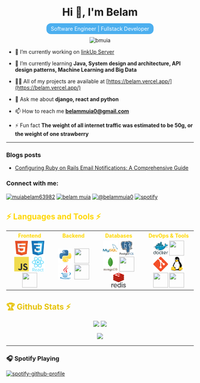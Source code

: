 <h1 align="center">Hi 👋, I'm Belam</h1>
<p align="center">
  <span style="background-color:#4cafef; color:white; padding:6px 12px; border-radius:12px; font-size:14px;">
    Software Engineer | Fullstack Developer 
  </span>
</p>


<p align="center">
  <img src="https://github-profile-trophy.vercel.app/?username=bmuia&theme=monokai&no-frame=true&margin-w=15&margin-h=15" alt="bmuia" />
</p>




- 🔭 I’m currently working on [linkUp Server](https://github.com/bmuia/linkUp_server.git)

- 🌱 I’m currently learning **Java, System design and architecture, API design patterns, Machine Learning and Big Data**

- 👨‍💻 All of my projects are available at [https://belam.vercel.app/](https://belam.vercel.app/)

- 💬 Ask me about **django, react and python**

- 📫 How to reach me **belammuia0@gmail.com**

- ⚡ Fun fact **The weight of all internet traffic was estimated to be 50g, or the weight of one strawberry**

---

### Blogs posts
<!-- BLOG-POST-LIST:START -->
- [Configuring Ruby on Rails Email Notifications: A Comprehensive Guide](https://medium.com/@belammuia0/configuring-ruby-on-rails-email-notifications-a-comprehensive-guide-cb58be071bbb?source=rss-c0f408b4f9e0------2)
<!-- BLOG-POST-LIST:END -->

<h3 align="left">Connect with me:</h3>
<p align="left">
<a href="https://twitter.com/muiabelam63982" target="blank"><img align="center" src="https://raw.githubusercontent.com/rahuldkjain/github-profile-readme-generator/master/src/images/icons/Social/twitter.svg" alt="muiabelam63982" height="30" width="40" /></a>
<a href="https://linkedin.com/in/belam muia" target="blank"><img align="center" src="https://raw.githubusercontent.com/rahuldkjain/github-profile-readme-generator/master/src/images/icons/Social/linked-in-alt.svg" alt="belam muia" height="30" width="40" /></a>
<a href="https://medium.com/@belammuia0" target="blank"><img align="center" src="https://raw.githubusercontent.com/rahuldkjain/github-profile-readme-generator/master/src/images/icons/Social/medium.svg" alt="@belammuia0" height="30" width="40" /></a>
<a href="https://open.spotify.com/user/31rzuooos5wpno2sevy5jvgzmk2m" target="blank"><img align="center" src="https://raw.githubusercontent.com/rahuldkjain/github-profile-readme-generator/master/src/images/icons/Social/spotify.svg" alt="spotify" height="30" width="40" /></a>
</p>

<h2 style="color:#FFD700;">⚡ Languages and Tools ⚡</h2>

<table align="center">
  <tr>
    <th style="text-align:center; color:#FFD700;">Frontend</th>
    <th style="text-align:center; color:#FFD700;">Backend</th>
    <th style="text-align:center; color:#FFD700;">Databases</th>
    <th style="text-align:center; color:#FFD700;">DevOps & Tools</th>
  </tr>
  <tr>
    <td align="center">
      <img src="https://raw.githubusercontent.com/devicons/devicon/master/icons/html5/html5-original.svg" width="40" height="40"/>
      <img src="https://raw.githubusercontent.com/devicons/devicon/master/icons/css3/css3-original.svg" width="40" height="40"/>
      <img src="https://raw.githubusercontent.com/devicons/devicon/master/icons/javascript/javascript-original.svg" width="40" height="40"/>
      <img src="https://raw.githubusercontent.com/devicons/devicon/master/icons/react/react-original-wordmark.svg" width="40" height="40"/>
      <img src="https://www.vectorlogo.zone/logos/tailwindcss/tailwindcss-icon.svg" width="40" height="40"/>
    </td>
    <td align="center">
      <img src="https://raw.githubusercontent.com/devicons/devicon/master/icons/python/python-original.svg" width="40" height="40"/>
      <img src="https://cdn.worldvectorlogo.com/logos/django.svg" width="40" height="40"/>
      <img src="https://raw.githubusercontent.com/devicons/devicon/master/icons/java/java-original.svg" width="40" height="40"/>
      <img src="https://www.vectorlogo.zone/logos/apache_kafka/apache_kafka-icon.svg" width="40" height="40"/>
    </td>
    <td align="center">
      <img src="https://raw.githubusercontent.com/devicons/devicon/master/icons/mysql/mysql-original-wordmark.svg" width="40" height="40"/>
      <img src="https://raw.githubusercontent.com/devicons/devicon/master/icons/postgresql/postgresql-original-wordmark.svg" width="40" height="40"/>
      <img src="https://raw.githubusercontent.com/devicons/devicon/master/icons/mongodb/mongodb-original-wordmark.svg" width="40" height="40"/>
      <img src="https://www.vectorlogo.zone/logos/sqlite/sqlite-icon.svg" width="40" height="40"/>
      <img src="https://raw.githubusercontent.com/devicons/devicon/master/icons/redis/redis-original-wordmark.svg" width="40" height="40"/>
    </td>
    <td align="center">
      <img src="https://raw.githubusercontent.com/devicons/devicon/master/icons/docker/docker-original-wordmark.svg" width="40" height="40"/>
      <img src="https://www.vectorlogo.zone/logos/jenkins/jenkins-icon.svg" width="40" height="40"/>
      <img src="https://raw.githubusercontent.com/devicons/devicon/master/icons/git/git-original.svg" width="40" height="40"/>
      <img src="https://raw.githubusercontent.com/devicons/devicon/master/icons/linux/linux-original.svg" width="40" height="40"/>
      <img src="https://www.vectorlogo.zone/logos/getpostman/getpostman-icon.svg" width="40" height="40"/>
      <img src="https://www.vectorlogo.zone/logos/elastic/elastic-icon.svg" width="40" height="40"/>
    </td>
  </tr>
</table>

<h2 style="color:#E6C200;">🏆 Github Stats ⚡</h2>

<p align="center">
  <img src="https://github-readme-stats.vercel.app/api/top-langs?username=bmuia&show_icons=true&locale=en&layout=compact&title_color=FFB86C&text_color=F8F8F2&icon_color=FFB86C&bg_color=2D2A2E" height="150"/>
  <img src="https://github-readme-stats.vercel.app/api?username=bmuia&show_icons=true&locale=en&title_color=FFB86C&text_color=F8F8F2&icon_color=FFB86C&bg_color=2D2A2E" height="150"/>
</p>

<p align="center">
  <img src="https://github-readme-streak-stats.herokuapp.com/?user=bmuia&theme=dark&ring=FFB86C&fire=FFB86C&currStreakLabel=FFB86C&sideNums=F8F8F2&currStreakNum=FFB86C&dates=F8F8F2&sideLabels=FFB86C&background=2D2A2E" height="150"/>
</p>







---

### 🎧 Spotify Playing
[![spotify-github-profile](https://spotify-github-profile.kittinanx.com/api/view?uid=31rzuooos5wpno2sevy5jvgzmk2m&cover_image=true&theme=default&show_offline=false&background_color=121212&interchange=false)](https://github.com/kittinan/spotify-github-profile)
